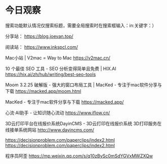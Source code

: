 # 今日观察

搜索功能默认情况仅搜索标题，需要全局搜索时在搜索框输入：in:关键字：）  

分享站： https://blog.joevan.top/  

阅读站： https://www.inkspcl.com/  

Mac小站 | V2mac = Way to Mac  https://v2mac.cn/    

10 个最佳 SEO 工具 - SEO 分析变得简单且免费 | HIX.AI  https://hix.ai/zh/hub/writing/best-seo-tools    

Moom 3.2.25 破解版 - 强大的窗口布局工具 | MacKed - 专注于mac软件分享与下载  https://macked.app/moom.html  

MacKed - 专注于mac软件分享与下载  https://macked.app/  

心流·AI助手 - 让知识随心流动  https://www.iflow.cn/  

3D云打印平台在线报价系统DayinCMS - 3D云打印在线报价系统 3D打印服务在线接单系统网站  http://www.dayincms.com/    

https://decisionproblem.com/paperclips/index2.html  https://decisionproblem.com/paperclips/index2.html    

程序员阿歪  https://mp.weixin.qq.com/s/q10zBySc0mSdYGVxMWZXQw  
